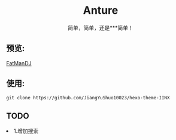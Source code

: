 <center>
<h1>Anture</h1>
简单，简单，还是***简单！
</center>

## 预览:

[FatManDJ](https://blog.fatdev.name)

## 使用:

```shell
git clone https://github.com/JiangYuShuo10023/hexo-theme-IINX
```

## TODO

<li>
  1.增加搜索
</li>
